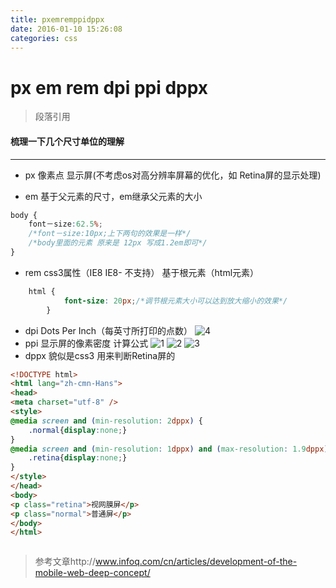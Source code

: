 ```yaml
---
title: pxemremppidppx
date: 2016-01-10 15:26:08
categories: css
---
```


# px em rem dpi ppi dppx

> 段落引用

#### 梳理一下几个尺寸单位的理解
---------
* px 像素点 显示屏(不考虑os对高分辨率屏幕的优化，如 Retina屏的显示处理)

* em 基于父元素的尺寸，em继承父元素的大小
```css 
body {
    font－size:62.5%;
    /*font－size:10px;上下两句的效果是一样*/
    /*body里面的元素 原来是 12px 写成1.2em即可*/
}
``` 
* rem css3属性（IE8 IE8- 不支持） 基于根元素（html元素）
```css 
    html {
            font-size: 20px;/*调节根元素大小可以达到放大缩小的效果*/
        }
```
* dpi Dots Per Inch（每英寸所打印的点数）
![4][]
* ppi 显示屏的像素密度
计算公式
![1][]
![2][]
![3][]
* dppx 貌似是css3 用来判断Retina屏的
```html
<!DOCTYPE html>
<html lang="zh-cmn-Hans">
<head>
<meta charset="utf-8" />
<style>
@media screen and (min-resolution: 2dppx) {
    .normal{display:none;}
}
@media screen and (min-resolution: 1dppx) and (max-resolution: 1.9dppx) {
    .retina{display:none;}
}
</style>
</head>
<body>
<p class="retina">视网膜屏</p>
<p class="normal">普通屏</p>
</body>
</html>



```
> 参考文章http://www.infoq.com/cn/articles/development-of-the-mobile-web-deep-concept/


[1]:http://cdn.infoqstatic.com/statics_s2_20150707-0138u2/resource/articles/development-of-the-mobile-web-deep-concept/zh/resources/original.png
[2]:http://hiphotos.baidu.com/exp/pic/item/cbc17b380cd79123de98a335ac345982b2b78033.jpg
[3]:http://hiphotos.baidu.com/exp/pic/item/c28fddfdfc0392457af8d64e8694a4c27c1e25e6.jpg
[4]:http://cdn.infoqstatic.com/statics_s2_20150707-0138u2/resource/articles/development-of-the-mobile-web-deep-concept/zh/resources/zoom_pic.gif

